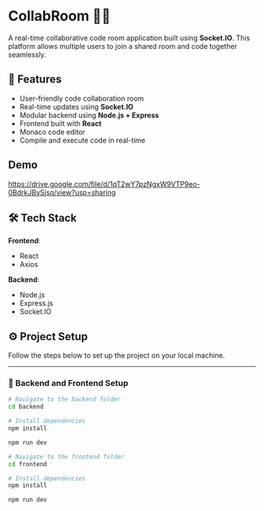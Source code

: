 # CollabRoom 🧑‍💻

A real-time collaborative code room application built using **Socket.IO**. This platform allows multiple users to join a shared room and code together seamlessly.

## 🚀 Features

- User-friendly code collaboration room
- Real-time updates using **Socket.IO**
- Modular backend using **Node.js + Express**
- Frontend built with **React**
- Monaco code editor 
- Compile and execute code in real-time

## Demo

  https://drive.google.com/file/d/1qT2wY7pzNgxW9VTP9eo-0BdrkJBySjsq/view?usp=sharing

## 🛠️ Tech Stack

**Frontend**:
- React
- Axios


**Backend**:
- Node.js
- Express.js
- Socket.IO

## ⚙️ Project Setup

Follow the steps below to set up the project on your local machine.

---

### 🔧 Backend and Frontend Setup

```bash
# Navigate to the backend folder
cd backend

# Install dependencies
npm install

npm run dev

# Navigate to the frontend folder
cd frontend

# Install dependencies
npm install

npm run dev



